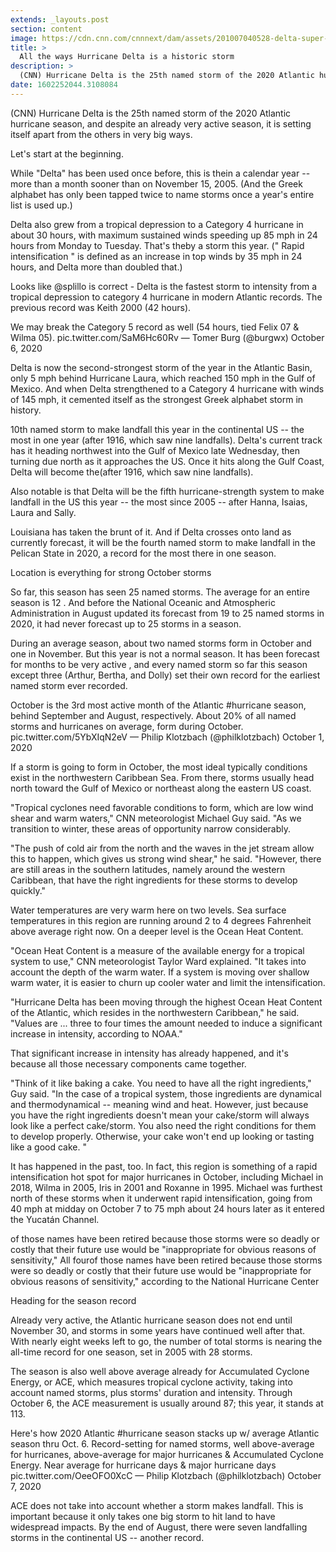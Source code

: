 ```yaml
--- 
extends: _layouts.post 
section: content 
image: https://cdn.cnn.com/cnnnext/dam/assets/201007040528-delta-super-tease.jpg 
title: > 
  All the ways Hurricane Delta is a historic storm 
description: > 
  (CNN) Hurricane Delta is the 25th named storm of the 2020 Atlantic hurricane season, and despite an already very active season, it is setting itself apart from the others in very big ways.10th named storm to make landfall this year in the continental US -- the most in one year (after 1916, which saw nine landfalls).October is the 3rd most active month of the Atlantic #hurricane season, behind September and August, respectively."Hurricane Delta has been moving through the highest Ocean Heat Content of the Atlantic, which resides in the northwestern Caribbean," he said.Here's how 2020 Atlantic #hurricane season stacks up w/ average Atlantic season thru Oct. 6. 
date: 1602252044.3108084 
--- 
```

(CNN) Hurricane Delta is the 25th named storm of the 2020 Atlantic hurricane season, and despite an already very active season, it is setting itself apart from the others in very big ways.

Let's start at the beginning.

While "Delta" has been used once before, this is thein a calendar year -- more than a month sooner than on November 15, 2005. (And the Greek alphabet has only been tapped twice to name storms once a year's entire list is used up.)

Delta also grew from a tropical depression to a Category 4 hurricane in about 30 hours, with maximum sustained winds speeding up 85 mph in 24 hours from Monday to Tuesday. That's theby a storm this year. (" Rapid intensification " is defined as an increase in top winds by 35 mph in 24 hours, and Delta more than doubled that.)

Looks like @splillo is correct - Delta is the fastest storm to intensity from a tropical depression to category 4 hurricane in modern Atlantic records. The previous record was Keith 2000 (42 hours).



We may break the Category 5 record as well (54 hours, tied Felix 07 & Wilma 05). pic.twitter.com/SaM6Hc60Rv — Tomer Burg (@burgwx) October 6, 2020

Delta is now the second-strongest storm of the year in the Atlantic Basin, only 5 mph behind Hurricane Laura, which reached 150 mph in the Gulf of Mexico. And when Delta strengthened to a Category 4 hurricane with winds of 145 mph, it cemented itself as the strongest Greek alphabet storm in history.

10th named storm to make landfall this year in the continental US -- the most in one year (after 1916, which saw nine landfalls). Delta's current track has it heading northwest into the Gulf of Mexico late Wednesday, then turning due north as it approaches the US. Once it hits along the Gulf Coast, Delta will become the(after 1916, which saw nine landfalls).

Also notable is that Delta will be the fifth hurricane-strength system to make landfall in the US this year -- the most since 2005 -- after Hanna, Isaias, Laura and Sally.

Louisiana has taken the brunt of it. And if Delta crosses onto land as currently forecast, it will be the fourth named storm to make landfall in the Pelican State in 2020, a record for the most there in one season.

Location is everything for strong October storms

So far, this season has seen 25 named storms. The average for an entire season is 12 . And before the National Oceanic and Atmospheric Administration in August updated its forecast from 19 to 25 named storms in 2020, it had never forecast up to 25 storms in a season.

During an average season, about two named storms form in October and one in November. But this year is not a normal season. It has been forecast for months to be very active , and every named storm so far this season except three (Arthur, Bertha, and Dolly) set their own record for the earliest named storm ever recorded.

October is the 3rd most active month of the Atlantic #hurricane season, behind September and August, respectively. About 20% of all named storms and hurricanes on average, form during October. pic.twitter.com/5YbXIqN2eV — Philip Klotzbach (@philklotzbach) October 1, 2020

If a storm is going to form in October, the most ideal typically conditions exist in the northwestern Caribbean Sea. From there, storms usually head north toward the Gulf of Mexico or northeast along the eastern US coast.

"Tropical cyclones need favorable conditions to form, which are low wind shear and warm waters," CNN meteorologist Michael Guy said. "As we transition to winter, these areas of opportunity narrow considerably.

"The push of cold air from the north and the waves in the jet stream allow this to happen, which gives us strong wind shear," he said. "However, there are still areas in the southern latitudes, namely around the western Caribbean, that have the right ingredients for these storms to develop quickly."

Water temperatures are very warm here on two levels. Sea surface temperatures in this region are running around 2 to 4 degrees Fahrenheit above average right now. On a deeper level is the Ocean Heat Content.

"Ocean Heat Content is a measure of the available energy for a tropical system to use," CNN meteorologist Taylor Ward explained. "It takes into account the depth of the warm water. If a system is moving over shallow warm water, it is easier to churn up cooler water and limit the intensification.

"Hurricane Delta has been moving through the highest Ocean Heat Content of the Atlantic, which resides in the northwestern Caribbean," he said. "Values are ... three to four times the amount needed to induce a significant increase in intensity, according to NOAA."

That significant increase in intensity has already happened, and it's because all those necessary components came together.

"Think of it like baking a cake. You need to have all the right ingredients," Guy said. "In the case of a tropical system, those ingredients are dynamical and thermodynamical -- meaning wind and heat. However, just because you have the right ingredients doesn't mean your cake/storm will always look like a perfect cake/storm. You also need the right conditions for them to develop properly. Otherwise, your cake won't end up looking or tasting like a good cake. "

It has happened in the past, too. In fact, this region is something of a rapid intensification hot spot for major hurricanes in October, including Michael in 2018, Wilma in 2005, Iris in 2001 and Roxanne in 1995. Michael was furthest north of these storms when it underwent rapid intensification, going from 40 mph at midday on October 7 to 75 mph about 24 hours later as it entered the Yucatán Channel.

of those names have been retired because those storms were so deadly or costly that their future use would be "inappropriate for obvious reasons of sensitivity," All fourof those names have been retired because those storms were so deadly or costly that their future use would be "inappropriate for obvious reasons of sensitivity," according to the National Hurricane Center

Heading for the season record

Already very active, the Atlantic hurricane season does not end until November 30, and storms in some years have continued well after that. With nearly eight weeks left to go, the number of total storms is nearing the all-time record for one season, set in 2005 with 28 storms.

The season is also well above average already for Accumulated Cyclone Energy, or ACE, which measures tropical cyclone activity, taking into account named storms, plus storms' duration and intensity. Through October 6, the ACE measurement is usually around 87; this year, it stands at 113.

Here's how 2020 Atlantic #hurricane season stacks up w/ average Atlantic season thru Oct. 6. Record-setting for named storms, well above-average for hurricanes, above-average for major hurricanes & Accumulated Cyclone Energy. Near average for hurricane days & major hurricane days pic.twitter.com/OeeOFO0XcC — Philip Klotzbach (@philklotzbach) October 7, 2020

ACE does not take into account whether a storm makes landfall. This is important because it only takes one big storm to hit land to have widespread impacts. By the end of August, there were seven landfalling storms in the continental US -- another record.